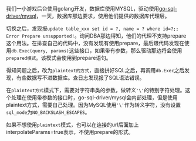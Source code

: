 我们一小游戏后台使用golang开发，数据库使用MYSQL，驱动使用[go-sql-driver/mysql](https://github.com/go-sql-driver/mysql)，一天，数据库那边要求，使用他们提供的数据库代理层。

切换之后，发现报`update table_xxx set id = ?, name = ? where id=?;; Error Prepare unsupported!`。询问DBA那边得知，他们的代理不支持prepare这个用法。在排查自己的代码中，没有发现有使用prepare，最后跟代码发现在使用`db.Exec(query, params)`这些接口，如果带有参数，那么驱动那边将会使用`prepared模式`。该模式会使用到prepare语句。

得知问题之后，改为`plaintext的方式`，直接拼好SQL之后，再调用`db.Exec`之后发现，有些数据写不进数据库。查日志发现报了SQL语法错误。

在`plaintext方式`模式下，需要对字符串类的参数，做转义`'\'`的特别字符处理。这个处理在使用带参数的接口时，go-sql-driver/mysql会内部处理，但是使用plaintext方式，需要自己处理。因为MySQL使用`'\'`作为转义字符，没有设置`sql_mode`为`NO_BACKSLASH_ESCAPES`。

如果不想使用`plaintext`模式，也可以在连接的url后面加上interpolateParams=true表示，不使用prepare的形式。